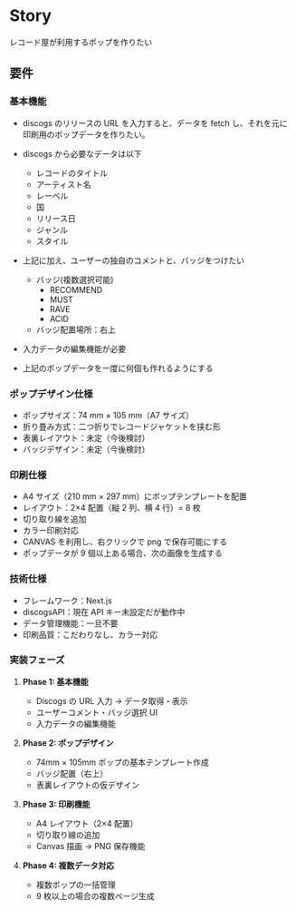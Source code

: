 # Story

レコード屋が利用するポップを作りたい

## 要件

### 基本機能

- discogs のリリースの URL を入力すると、データを fetch し、それを元に印刷用のポップデータを作りたい。
- discogs から必要なデータは以下

  - レコードのタイトル
  - アーティスト名
  - レーベル
  - 国
  - リリース日
  - ジャンル
  - スタイル

- 上記に加え、ユーザーの独自のコメントと、バッジをつけたい

  - バッジ(複数選択可能)
    - RECOMMEND
    - MUST
    - RAVE
    - ACID
  - バッジ配置場所：右上

- 入力データの編集機能が必要
- 上記のポップデータを一度に何個も作れるようにする

### ポップデザイン仕様

- ポップサイズ：74 mm × 105 mm（A7 サイズ）
- 折り畳み方式：二つ折りでレコードジャケットを挟む形
- 表裏レイアウト：未定（今後検討）
- バッジデザイン：未定（今後検討）

### 印刷仕様

- A4 サイズ（210 mm × 297 mm）にポップテンプレートを配置
- レイアウト：2×4 配置（縦 2 列、横 4 行）= 8 枚
- 切り取り線を追加
- カラー印刷対応
- CANVAS を利用し、右クリックで png で保存可能にする
- ポップデータが 9 個以上ある場合、次の画像を生成する

### 技術仕様

- フレームワーク：Next.js
- discogsAPI：現在 API キー未設定だが動作中
- データ管理機能：一旦不要
- 印刷品質：こだわりなし、カラー対応

### 実装フェーズ

1. **Phase 1: 基本機能**

   - Discogs の URL 入力 → データ取得・表示
   - ユーザーコメント・バッジ選択 UI
   - 入力データの編集機能

2. **Phase 2: ポップデザイン**

   - 74mm × 105mm ポップの基本テンプレート作成
   - バッジ配置（右上）
   - 表裏レイアウトの仮デザイン

3. **Phase 3: 印刷機能**

   - A4 レイアウト（2×4 配置）
   - 切り取り線の追加
   - Canvas 描画 → PNG 保存機能

4. **Phase 4: 複数データ対応**
   - 複数ポップの一括管理
   - 9 枚以上の場合の複数ページ生成
